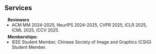 ## Services

<h4 style="margin:0 10px 0;">Reviewers</h4>

<ul style="margin:0 0 5px;">
  <li><autocolor>ACM MM 2024-2025, NeurIPS 2024-2025, CVPR 2025, ICLR 2025, ICML 2025, ICCV 2025.</autocolor></li>
</ul>

<h4 style="margin:0 10px 0;">Memberships:</h4>

<ul style="margin:0 0 5px;">
  <li><autocolor>IEEE Student Member, Chinese Society of Image and Graphics (CSIG) Student Member.</autocolor></li>
</ul>